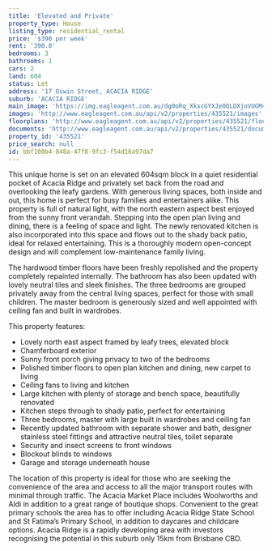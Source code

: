 ```yaml
---
title: 'Elevated and Private'
property_type: House
listing_type: residential_rental
price: '$390 per week'
rent: '390.0'
bedrooms: 3
bathrooms: 1
cars: 2
land: 604
status: Let
address: '17 Oswin Street, ACACIA RIDGE'
suburb: 'ACACIA RIDGE'
main_image: 'https://img.eagleagent.com.au/dg0oRq_XkscGYXJe0QLDXjoVUGM=/1280x854/smart/https://s3-us-west-2.amazonaws.com/eagleagent-orig/images/6825193/423587866-image-M.jpg'
images: 'http://www.eagleagent.com.au/api/v2/properties/435521/images'
floorplans: 'http://www.eagleagent.com.au/api/v2/properties/435521/floorplans'
documents: 'http://www.eagleagent.com.au/api/v2/properties/435521/documents'
property_id: '435521'
price_search: null
id: bbf100b4-848a-47f8-9fc3-f54d16a97da7
---
```

This unique home is set on an elevated 604sqm block in a quiet residential pocket of Acacia Ridge and privately set back from the road and overlooking the leafy gardens. With generous living spaces, both inside and out, this home is perfect for busy families and entertainers alike. This property is full of natural light, with the north eastern aspect best enjoyed from the sunny front verandah. Stepping into the open plan living and dining, there is a feeling of space and light. The newly renovated kitchen is also incorporated into this space and flows out to the shady back patio, ideal for relaxed entertaining. This is a thoroughly modern open-concept design and will complement low-maintenance family living.

The hardwood timber floors have been freshly repolished and the property completely repainted internally. The bathroom has also been updated with lovely neutral tiles and sleek finishes. The three bedrooms are grouped privately away from the central living spaces, perfect for those with small children. The master bedroom is generously sized and well appointed with ceiling fan and built in wardrobes.

This property features:

*  Lovely north east aspect framed by leafy trees, elevated block
*  Chamferboard exterior
*  Sunny front porch giving privacy to two of the bedrooms
*  Polished timber floors to open plan kitchen and dining, new carpet to living
*  Ceiling fans to living and kitchen
*  Large kitchen with plenty of storage and bench space, beautifully renovated
*  Kitchen steps through to shady patio, perfect for entertaining
*  Three bedrooms, master with large built in wardrobes and ceiling fan
*  Recently updated bathroom with separate shower and bath, designer stainless steel fittings and attractive neutral tiles, toilet separate
*  Security and insect screens to front windows
*  Blockout blinds to windows
*  Garage and storage underneath house

The location of this property is ideal for those who are seeking the convenience of the area and access to all the major transport routes with minimal through traffic. The Acacia Market Place includes Woolworths and Aldi in addition to a great range of boutique shops. Convenient to the great primary schools the area has to offer including Acacia Ridge State School and St Fatima’s Primary School, in addition to daycares and childcare options. Acacia Ridge is a rapidly developing area with investors recognising the potential in this suburb only 15km from Brisbane CBD.